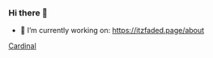### Hi there 👋
- 🔭 I’m currently working on: https://itzfaded.page/about 

[Cardinal](https://github.com/ItzFaded/ItzFaded/blob/master/Cardinal.png)

